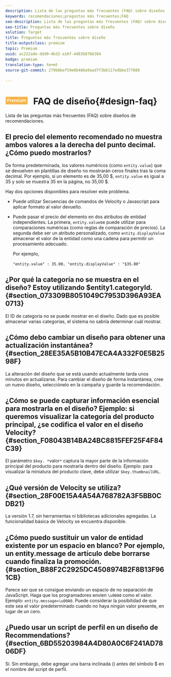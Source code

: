 ```yaml
---
description: Lista de las preguntas más frecuentes (FAQ) sobre diseños de recomendaciones.
keywords: recomendaciones;preguntas más frecuentes;FAQ
seo-description: Lista de las preguntas más frecuentes (FAQ) sobre diseños de recomendaciones.
seo-title: Preguntas más frecuentes sobre diseño
solution: Target
title: Preguntas más frecuentes sobre diseño
title-outputclass: premium
topic: Premium
uuid: ac222ade-ddd9-4b32-a16f-4d83b8766384
badge: premium
translation-type: tm+mt
source-git-commit: 279b6bef59e0b486a9aad7f3b6117edbbe377688

---
```



# ![PREMIUM](/help/assets/premium.png) FAQ de diseño{#design-faq}

Lista de las preguntas más frecuentes (FAQ) sobre diseños de recomendaciones.

## El precio del elemento recomendado no muestra ambos valores a la derecha del punto decimal. ¿Cómo puedo mostrarlos?

De forma predeterminada, los valores numéricos (como `entity.value`) que se devuelven en plantillas de diseño no mostrarán ceros finales tras la coma decimal. Por ejemplo, si un elemento es de 35,00 $, `entity.value` es igual a 35 y solo se muestra 35 en la página, no 35,00 $.

Hay dos opciones disponibles para resolver este problema.

* Puede utilizar Secuencias de comandos de Velocity o Javascript para aplicar formato al valor devuelto.

* Puede pasar el precio del elemento en dos atributos de entidad independientes. La primera, `entity.value`se puede utilizar para comparaciones numéricas (como reglas de comparación de precios). La segunda debe ser un atributo personalizado, como `entity.displayValue` almacenar el valor de la entidad como una cadena para permitir un procesamiento adecuado.

   Por ejemplo,

   `"entity.value" : 35.00, "entity.displayValue" : "$35.00"`

## ¿Por qué la categoría no se muestra en el diseño? Estoy utilizando $entity1.categoryId. {#section_073309B8051049C7953D396A93EA0713}

El ID de categoría no se puede mostrar en el diseño. Dado que es posible almacenar varias categorías, el sistema no sabría determinar cuál mostrar.

## ¿Cómo debo cambiar un diseño para obtener una actualización instantánea?  {#section_28EE35A5B10B47ECA4A332F0E5B2598F}

La alteración del diseño que se está usando actualmente tarda unos minutos en actualizarse. Para cambiar el diseño de forma instantánea, cree un nuevo diseño, selecciónelo en la campaña y guarde la recomendación.

## ¿Cómo se puede capturar información esencial para mostrarla en el diseño? Ejemplo: si queremos visualizar la categoría del producto principal, ¿se codifica el valor en el diseño Velocity?  {#section_F08043B14BA24BC8815FEF25F4F84C39}

El parámetro `$key. *`valor`*` captura la mayor parte de la información principal del producto para mostrarla dentro del diseño. Ejemplo: para visualizar la miniatura del producto clave, debe utilizar `$key.thumbnailURL`.

## ¿Qué versión de Velocity se utiliza?{#section_28F00E15A4A54A768782A3F5BB0CDB21}

La versión 1.7, sin herramientas ni bibliotecas adicionales agregadas. La funcionalidad básica de Velocity se encuentra disponible.

## ¿Cómo puedo sustituir un valor de entidad existente por un espacio en blanco? Por ejemplo, un entity.message de artículo debe borrarse cuando finaliza la promoción. {#section_B88F2C2925DC4508974B2F8B13F961CB}

Parece ser que se consigue enviando un espacio de no separación de JavaScript. Haga que los programadores envíen `\u00A0` como el valor. Ejemplo: `entity.message=\u00A0`. Puede considerar la posibilidad de que este sea el valor predeterminado cuando no haya ningún valor presente, en lugar de un cero.

## ¿Puedo usar un script de perfil en un diseño de Recommendations?{#section_6BD55203984A4D80A0C6F241AD7806DF}

Sí. Sin embargo, debe agregar una barra inclinada (\) antes del símbolo $ en el nombre del script de perfil.
